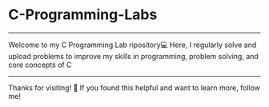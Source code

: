 # C-Programming-Labs

----
Welcome to my C Programming Lab  ripository💻 Here, I regularly solve and upload  problems to improve my skills in programming, problem solving, and core concepts of C

---

Thanks for visiting! 🌟 
If you found this helpful and want to learn more, follow me! 
